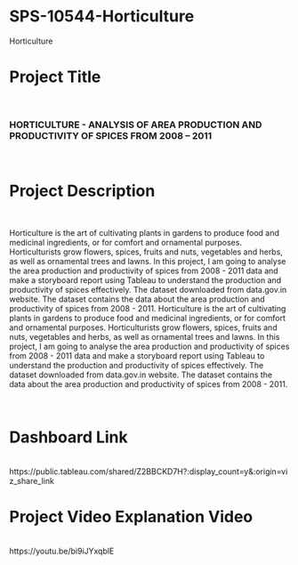 # SPS-10544-Horticulture
Horticulture
<h1> Project Title </h1> <br>
<h3>HORTICULTURE - ANALYSIS OF AREA PRODUCTION AND PRODUCTIVITY OF SPICES FROM 2008 – 2011</h2> <br>
<h1> Project Description </h1> <br>
<p> Horticulture is the art of cultivating plants in gardens to produce food and medicinal ingredients, or for comfort and ornamental purposes. Horticulturists grow flowers, spices, fruits and nuts, vegetables and herbs, as well as ornamental trees and lawns. In this project, I am going to analyse the area production and productivity of spices from 2008 - 2011 data and make a storyboard report using Tableau to understand the production and productivity of spices effectively. The dataset downloaded from data.gov.in website. The dataset contains the data about the area production and productivity of spices from 2008 - 2011. 
Horticulture is the art of cultivating plants in gardens to produce food and medicinal ingredients, or for comfort and ornamental purposes. Horticulturists grow flowers, spices, fruits and nuts, vegetables and herbs, as well as ornamental trees and lawns. In this project, I am going to analyse the area production and productivity of spices from 2008 - 2011 data and make a storyboard report using Tableau to understand the production and productivity of spices effectively. The dataset downloaded from data.gov.in website. The dataset contains the data about the area production and productivity of spices from 2008 - 2011.</p> <br>
<h1> Dashboard Link </h1> <br>
https://public.tableau.com/shared/Z2BBCKD7H?:display_count=y&:origin=viz_share_link <br>
<h1> Project Video Explanation Video </h1> <br>
https://youtu.be/bi9iJYxqblE <br>



